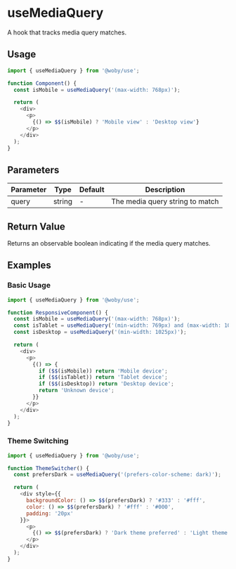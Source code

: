# useMediaQuery

A hook that tracks media query matches.

## Usage

```javascript
import { useMediaQuery } from '@woby/use';

function Component() {
  const isMobile = useMediaQuery('(max-width: 768px)');

  return (
    <div>
      <p>
        {() => $$(isMobile) ? 'Mobile view' : 'Desktop view'}
      </p>
    </div>
  );
}
```

## Parameters

| Parameter | Type | Default | Description |
|-----------|------|---------|-------------|
| query | string | - | The media query string to match |

## Return Value

Returns an observable boolean indicating if the media query matches.

## Examples

### Basic Usage

```javascript
import { useMediaQuery } from '@woby/use';

function ResponsiveComponent() {
  const isMobile = useMediaQuery('(max-width: 768px)');
  const isTablet = useMediaQuery('(min-width: 769px) and (max-width: 1024px)');
  const isDesktop = useMediaQuery('(min-width: 1025px)');

  return (
    <div>
      <p>
        {() => {
          if ($$(isMobile)) return 'Mobile device';
          if ($$(isTablet)) return 'Tablet device';
          if ($$(isDesktop)) return 'Desktop device';
          return 'Unknown device';
        }}
      </p>
    </div>
  );
}
```

### Theme Switching

```javascript
import { useMediaQuery } from '@woby/use';

function ThemeSwitcher() {
  const prefersDark = useMediaQuery('(prefers-color-scheme: dark)');

  return (
    <div style={{
      backgroundColor: () => $$(prefersDark) ? '#333' : '#fff',
      color: () => $$(prefersDark) ? '#fff' : '#000',
      padding: '20px'
    }}>
      <p>
        {() => $$(prefersDark) ? 'Dark theme preferred' : 'Light theme preferred'}
      </p>
    </div>
  );
}
```